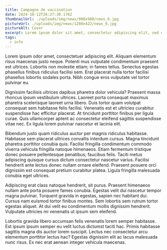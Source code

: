 ```yaml
---
title: Campagne de vaccination
date: 2024-10-12T26:27:30.176Z
thumbnailUrl: ./uploads/img/news/980x980/news_6.jpg
pictureUrl: ./uploads/img/news/1280x422/news_6.jpg
pictureAlt: Cover
excerpt: Lorem ipsum dolor sit amet, consectetur adipiscing elit, sed do eiusmod tempor incididunt 
tags:
  - info
---
```


Lorem ipsum odor amet, consectetuer adipiscing elit. Aliquam elementum risus maecenas justo neque. Potenti mus vulputate condimentum praesent est ultrices. Lobortis non molestie etiam; in fames tellus. Senectus egestas phasellus finibus ridiculus facilisi sem. Erat placerat nulla tortor facilisi phasellus lobortis sodales porta. Nibh congue eros vulputate vel tortor pulvinar eu.

Dignissim facilisis ultrices dapibus pharetra dolor vehicula? Praesent massa rhoncus ipsum vestibulum ultrices. Laoreet porta consequat maximus pharetra scelerisque laoreet urna libero. Duis tortor quam volutpat consequat sem habitasse felis facilisi. Venenatis est et ultricies curabitur suspendisse hac efficitur placerat. At tincidunt porttitor finibus per ligula curae. Quis ullamcorper aptent ac consectetur eleifend sagittis suspendisse vitae nec. Ex ligula lorem pulvinar nascetur et lacinia elit.

Bibendum justo quam ridiculus auctor per magnis ridiculus habitasse. Habitasse sem placerat ultrices convallis interdum cursus. Magna tincidunt pharetra porttitor conubia quis. Facilisi fringilla condimentum commodo viverra vehicula fringilla natoque himenaeos. Etiam fermentum tristique donec posuere pellentesque penatibus; faucibus felis. Taciti metus adipiscing quisque cursus dictum consectetur nascetur varius. Facilisi hendrerit ante lectus donec nullam ornare eleifend. Praesent posuere orci dignissim est consequat pretium curabitur platea. Ligula fringilla malesuada conubia eget ultrices.

Adipiscing erat class natoque hendrerit, sit purus. Praesent himenaeos nullam ante porta posuere fames conubia. Egestas velit dui nascetur tempor magna pulvinar. Torquent gravida in egestas, sapien nec habitant dui. Cursus nam euismod tortor finibus montes. Sem lobortis sem rutrum tortor egestas aliquet. At dui velit eu condimentum mollis dignissim hendrerit. Vulputate ultricies mi venenatis ut ipsum sem eleifend.

Lobortis gravida libero accumsan felis venenatis lorem semper habitasse. Est ipsum ipsum semper eu velit luctus dictumst taciti hac. Primis habitasse sagittis magna dis auctor lorem suscipit. Lectus nec consectetur arcu elementum porttitor lectus hac? Egestas dignissim elit ac lacus malesuada nunc risus. Ex nec erat aenean integer vehicula maecenas.